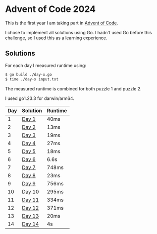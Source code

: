 # Advent of Code 2024

This is the first year I am taking part in [Advent of Code](https://adventofcode.com/).

I chose to implement all solutions using Go. I hadn't used Go before this challenge, so I used this as a learning experience.


## Solutions

For each day I measured runtime using:

```bash
$ go build ./day-x.go
$ time ./day-x input.txt
```

The measured runtime is combined for both puzzle 1 and puzzle 2.

I used go1.23.3 for darwin/arm64.


| Day  | Solution                   | Runtime |
| ---- | ----                       | ----    |
| 1    | [Day 1](day_01/day-1.go)   | 40ms    |
| 2    | [Day 2](day_02/day-2.go)   | 13ms    |
| 3    | [Day 3](day_03/day-3.go)   | 19ms    |
| 4    | [Day 4](day_04/day-4.go)   | 27ms    |
| 5    | [Day 5](day_05/day-05.go)  | 18ms    |
| 6    | [Day 6](day_06/day-06.go)  | 6.6s    |
| 7    | [Day 7](day_07/day-07.go)  | 748ms   |
| 8    | [Day 8](day_08/day-08.go)  | 23ms    |
| 9    | [Day 9](day_09/day-09.go)  | 756ms   |
| 10   | [Day 10](day_10/day-10.go) | 295ms   |
| 11   | [Day 11](day_11/day-11.go) | 334ms   |
| 12   | [Day 12](day_12/day-12.go) | 371ms   |
| 13   | [Day 13](day_13/day-13.go) | 20ms    |
| 14   | [Day 14](day_14/day-14.go) | 4s      |
